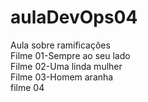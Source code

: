# aulaDevOps04
Aula sobre ramificações<br>
Filme 01-Sempre ao seu lado<br>
Filme 02-Uma linda mulher<br>
Filme 03-Homem aranha<br>
filme 04
